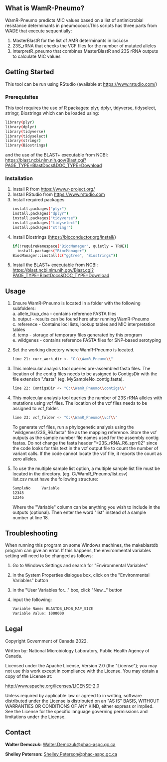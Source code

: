 ## What is WamR-Pneumo?

WamR-Pneumo predicts MIC values based on a list of antimicrobial resistance determinants in pneumococci.This scripts has three parts from WADE that execute sequentially:
1. MasterBlastR for the list of AMR determinants in loci.csv
2. 23S_rRNA that checks the VCF files for the number of mutated alleles
3. InterpretR_pneumo that combines MasterBlastR and 23S rRNA outputs to calculate MIC values

## Getting Started

This tool can be run using RStudio (available at https://www.rstudio.com/)

### Prerequisites

This tool requires the use of R packages: plyr, dplyr, tidyverse, tidyselect, stringr, Biostrings which can be loaded using:

  ```sh
  library(plyr)
  library(dplyr)
  library(tidyverse)
  library(tidyselect)
  library(stringr)
  library(Biostrings)
  ```
and the use of the BLAST+ executable from NCBI: https://blast.ncbi.nlm.nih.gov/Blast.cgi?PAGE_TYPE=BlastDocs&DOC_TYPE=Download


### Installation

1. Install R from https://www.r-project.org/
2. Install RStudio from https://www.rstudio.com
3. Install required packages
   ```sh
   install.packages("plyr")
   install.packages("dplyr")
   install.packages("tidyverse")
   install.packages("tidyselect")
   install.packages("stringr")
   ```
4. Install Biostrings (https://bioconductor.org/install/)
   ```sh
   if(!requireNamespace("BiocManager", quietly = TRUE))
     install.packages("BiocManager")
   BiocManager::install(c("ggtree", "Biostrings"))
   ```
5. Install the BLAST+ executable from NCBI: https://blast.ncbi.nlm.nih.gov/Blast.cgi?PAGE_TYPE=BlastDocs&DOC_TYPE=Download

## Usage

1. Ensure WamR-Pneumo is located in a folder with the following subfolders:  
      a. allele_lkup_dna - contains reference FASTA files   
      b. output - results can be found here after running WamR-Pneumo  
      c. reference - Contains loci lists, lookup tables and MIC interpretation tables  
      d. temp - storage of temporary files generated by this program  
      e. wildgenes - contains reference FASTA files for SNP-based serotyping  

2. Set the working directory where WamR-Pneumo is located.
   ```sh
   line 21: curr_work_dir <- "C:\\WamR_Pneumo\\"
   ```

3. This molecular analysis tool queries pre-assembled fasta files. The location of the contig files needs to be assigned to ContigsDir with the file extension ".fasta" (eg. MySampleNo_contig.fasta).
   ```sh
   line 22: ContigsDir <- "C:\\WamR_Pneumo\\contigs\\"
   ```

4. This molecular analysis tool queries the number of 23S rRNA alleles with mutations using vcf files. The location of the vcf files needs to be assigned to vcf_folder.
   ```sh
   line 23: vcf_folder <- "C:\\WamR_Pneumo\\vcf\\"
   ```
   To generate vcf files, run a phylogenetic analysis using the "wildgenes/23S_R6.fasta" file as the mapping reference. Store the vcf outputs as the sample number file names used for the assembly contig fastas. Do not change the fasta header ">23S_rRNA_R6_sprr02" since the code looks for this text in the vcf output file to count the number of variant calls. If the code cannot locate the vcf file, it reports the count as zero alleles.

5. To use the multiple sample list option, a multiple sample list file must be located in the directory. (eg. C:/WamR_Pneumo/list.csv)  
   list.csv must have the following structure:
   ```sh
   SampleNo	    Variable   
   12345	        
   12346	         
   ```  
   Where the "Variable" column can be anything you wish to include in the outputs (optional).
   Then enter the word "list" instead of a sample number at line 18.
   
## Troubleshooting

When running this program on some Windows machines, the makeblastdb program can give an error. If this happens, the environmental variables setting will need to be changed as follows:  

1. Go to Windows Settings and search for "Environmental Variables"  

2. in the System Properties dialogue box, click on the "Environmental Variables" button  

3. in the "User Variables for..." box, click "New..." button  

4. input the following:    
   ```sh  
   Variable Name: BLASTDB_LMDB_MAP_SIZE
   Variable Value: 1000000
   ```

## Legal

Copyright Government of Canada 2022.

Written by: National Microbiology Laboratory, Public Health Agency of Canada.

Licensed under the Apache License, Version 2.0 (the "License"); you may not use this work except in compliance with the License. You may obtain a copy of the License at:

http://www.apache.org/licenses/LICENSE-2.0

Unless required by applicable law or agreed to in writing, software distributed under the License is distributed on an "AS IS" BASIS, WITHOUT WARRANTIES OR CONDITIONS OF ANY KIND, either express or implied. See the License for the specific language governing permissions and limitations under the License.

## Contact

**Walter Demczuk:** Walter.Demczuk@phac-aspc.gc.ca  

**Shelley Peterson:** Shelley.Peterson@phac-aspc.gc.ca
